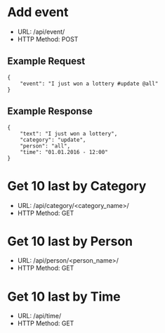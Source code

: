 # Add event

- URL: /api/event/
- HTTP Method: POST

## Example Request

```
{
    "event": "I just won a lottery #update @all"
}
```

## Example Response

```
{
    "text": "I just won a lottery",
    "category": "update",
    "person": "all",
    "time": "01.01.2016 - 12:00"
}
```

# Get 10 last by Category

- URL: /api/category/<category_name>/
- HTTP Method: GET

# Get 10 last by Person

- URL: /api/person/<person_name>/
- HTTP Method: GET

# Get 10 last by Time

- URL: /api/time/
- HTTP Method: GET
